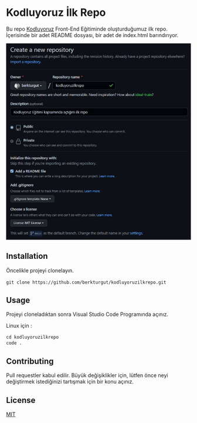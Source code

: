 # Kodluyoruz İlk Repo
Bu repo [Kodluyoruz](www.kodluyoruz.org) Front-End Eğitiminde oluşturduğumuz ilk repo. İçerisinde bir adet README dosyası, bir adet de index.html barındırıyor.

![RepoScreenShot](.\img\RepoScreenShot.jpg)

## Installation

Öncelikle projeyi clonelayın. 

`git clone https://github.com/berkturgut/kodluyoruzilkrepo.git `

## Usage

Projeyi cloneladıktan sonra Visual Studio Code Programında açınız.

Linux için : 

```git 
cd kodluyoruzilkrepo
code .
```

## Contributing

Pull requestler kabul edilir. Büyük değişiklikler için, lütfen önce neyi değiştirmek istediğinizi tartışmak için bir konu açınız.

## License

[MIT](https://choosealicense.com/licenses/mit/)